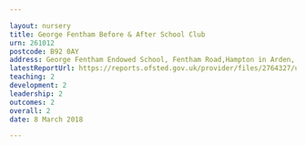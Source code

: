 ```yaml
---

layout: nursery
title: George Fentham Before & After School Club
urn: 261012
postcode: B92 0AY
address: George Fentham Endowed School, Fentham Road,Hampton in Arden, Solihull, West Midlands, B92 0AY
latestReportUrl: https://reports.ofsted.gov.uk/provider/files/2764327/urn/261012.pdf
teaching: 2
development: 2
leadership: 2
outcomes: 2
overall: 2
date: 8 March 2018

---
```

